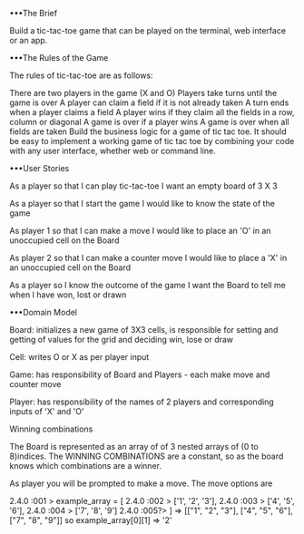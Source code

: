 •••The Brief

Build a tic-tac-toe game that can be played on the terminal, web interface or an app.


•••The Rules of the Game

The rules of tic-tac-toe are as follows:

There are two players in the game (X and O)
Players take turns until the game is over
A player can claim a field if it is not already taken
A turn ends when a player claims a field
A player wins if they claim all the fields in a row, column or diagonal
A game is over if a player wins
A game is over when all fields are taken
Build the business logic for a game of tic tac toe. It should be easy to implement a working game of tic tac toe by combining your code with any user interface, whether web or command line.

•••User Stories

As a player
so that I can play tic-tac-toe
I want an empty board of 3 X 3

As a player
so that I start the game
I would like to know the state of the game

As player 1
so that I can make a move
I would like to place an 'O' in an unoccupied cell on the Board

As player 2
so that I can make a counter move
I would like to place a 'X' in an unoccupied cell on the Board

As a player
so I know the outcome of the game
I want the Board to tell me when I have won, lost or drawn



•••Domain Model

Board: initializes a new game of 3X3 cells, is responsible for setting and getting of values for the grid and deciding win, lose or draw

Cell: writes O or X  as per player input

Game: has responsibility of Board and Players - each make move and counter move

Player: has responsibility of the names of 2 players and corresponding inputs of 'X' and 'O'

Winning combinations

The Board is represented as an array of of 3 nested arrays of (0 to 8)indices. The WINNING COMBINATIONS are a constant, so as the board knows which combinations are a winner.

As player you will be prompted to make a move. The move options are

2.4.0 :001 > example_array = [
2.4.0 :002 >     ['1', '2', '3'],
2.4.0 :003 >     ['4', '5', '6'],
2.4.0 :004 >     ['7', '8', '9']
2.4.0 :005?>   ]
=> [["1", "2", "3"], ["4", "5", "6"], ["7", "8", "9"]]
 so example_array[0][1] => '2'

